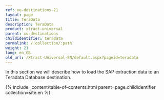 ```yaml
---
ref: xu-destinations-21
layout: page
title: TeraData
description: TeraData
product: xtract-universal
parent: xu-destinations
childidentifier: teradata
permalink: /:collection/:path
weight: 21
lang: en_GB
old_url: /Xtract-Universal-EN/default.aspx?pageid=teradata
---
```


In this section we will describe how to load the SAP extraction data to an Teradata Database destination.

{% include _content/table-of-contents.html parent=page.childidentifier collection=site.en %}
